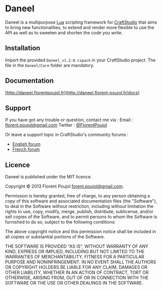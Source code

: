 [craftstudio]: http://craftstud.io

# Daneel

Daneel is a multipurpose [Lua](http://www.lua.org) scripting framework for [CraftStudio][] that aims to bring new functionalities, to extend and render more flexible to use the API as well as to sweeten and shorten the code you write.


## Installation

Import the provided `Daneel_v1.2.0.cspack` in your CraftStudio project.
The file in the `Daneel/Core` folder are mandatory.


## Documentation

[http://daneel.florentpoujol.fr](http://daneel.florent-poujol.fr/docs) 


## Support

If you have got any trouble or question, contact me via : 
Email   : florent.poujol@gmail.com
Twitter : [@FlorentPoujol](https://twitter.com/FlorentPoujol) 

Or leave a support topic in CraftStudio's community forums : 

- [English forum](http://www.craftstudioforums.net/index.php?forums/help-with-scripting.30)
- [French forum](http://www.craftstudio.fr/forum/viewforum.php?f=4)


## Licence

Daneel is published under the MIT licence.

Copyright © 2013 Florent Poujol <forent.poujol@gmail.com>.

Permission is hereby granted, free of charge, to any person obtaining a copy
of this software and associated documentation files (the "Software"), to deal
in the Software without restriction, including without limitation the rights
to use, copy, modify, merge, publish, distribute, sublicense, and/or sell
copies of the Software, and to permit persons to whom the Software is
furnished to do so, subject to the following conditions:

The above copyright notice and this permission notice shall be included in
all copies or substantial portions of the Software.

THE SOFTWARE IS PROVIDED "AS IS", WITHOUT WARRANTY OF
ANY KIND, EXPRESS OR IMPLIED, INCLUDING BUT NOT LIMITED
TO THE WARRANTIES OF MERCHANTABILITY, FITNESS FOR A
PARTICULAR PURPOSE AND NONINFRINGEMENT.  IN NO EVENT
SHALL THE AUTHORS OR COPYRIGHT HOLDERS BE LIABLE FOR
ANY CLAIM, DAMAGES OR OTHER LIABILITY, WHETHER IN AN
ACTION OF CONTRACT, TORT OR OTHERWISE, ARISING FROM,
OUT OF OR IN CONNECTION WITH THE SOFTWARE OR THE USE
OR OTHER DEALINGS IN THE SOFTWARE.
